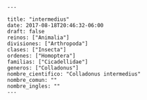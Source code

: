 
      ---

      title: "intermedius"
      date: 2017-08-18T20:46:32-06:00
      draft: false
      reinos: ["Animalia"]
      divisiones: ["Arthropoda"]
      clases: ["Insecta"]
      ordenes: ["Homoptera"]
      familias: ["Cicadellidae"]
      generos: ["Colladonus"]
      nombre_cientifico: "Colladonus intermedius"
      nombre_comun: ""
      nombre_ingles: ""
      ---

      